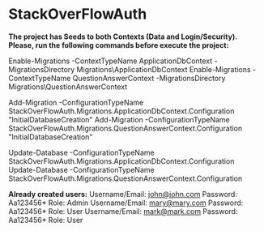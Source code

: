 # StackOverFlowAuth

**The project has Seeds to both Contexts (Data and Login/Security). Please, run the following commands before execute the project:**

Enable-Migrations -ContextTypeName ApplicationDbContext -MigrationsDirectory Migrations\ApplicationDbContext
Enable-Migrations -ContextTypeName QuestionAnswerContext -MigrationsDirectory Migrations\QuestionAnswerContext

Add-Migration -ConfigurationTypeName StackOverFlowAuth.Migrations.ApplicationDbContext.Configuration "InitialDatabaseCreation"
Add-Migration -ConfigurationTypeName StackOverFlowAuth.Migrations.QuestionAnswerContext.Configuration "InitialDatabaseCreation"

Update-Database -ConfigurationTypeName StackOverFlowAuth.Migrations.ApplicationDbContext.Configuration
Update-Database -ConfigurationTypeName StackOverFlowAuth.Migrations.QuestionAnswerContext.Configuration

**Already created users:**
Username/Email: john@john.com Password: Aa123456* Role: Admin
Username/Email: mary@mary.com Password: Aa123456* Role: User
Username/Email: mark@mark.com Password: Aa123456* Role: User
